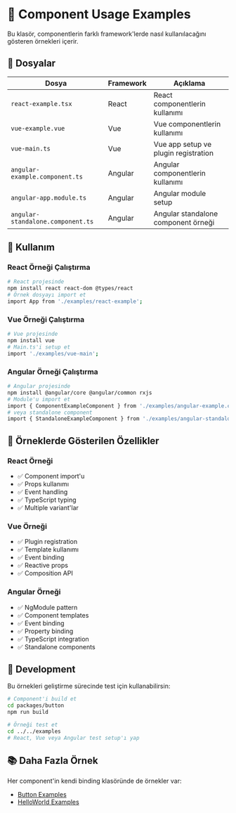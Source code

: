 # 🧪 Component Usage Examples

Bu klasör, componentlerin farklı framework'lerde nasıl kullanılacağını gösteren örnekleri içerir.

## 📁 Dosyalar

| Dosya | Framework | Açıklama |
|-------|-----------|----------|
| `react-example.tsx` | React | React componentlerin kullanımı |
| `vue-example.vue` | Vue | Vue componentlerin kullanımı |
| `vue-main.ts` | Vue | Vue app setup ve plugin registration |
| `angular-example.component.ts` | Angular | Angular componentlerin kullanımı |
| `angular-app.module.ts` | Angular | Angular module setup |
| `angular-standalone.component.ts` | Angular | Angular standalone component örneği |

## 🚀 Kullanım

### React Örneği Çalıştırma

```bash
# React projesinde
npm install react react-dom @types/react
# Örnek dosyayı import et
import App from './examples/react-example';
```

### Vue Örneği Çalıştırma

```bash
# Vue projesinde
npm install vue
# Main.ts'i setup et
import './examples/vue-main';
```

### Angular Örneği Çalıştırma

```bash
# Angular projesinde
npm install @angular/core @angular/common rxjs
# Module'u import et
import { ComponentExampleComponent } from './examples/angular-example.component';
# veya standalone component
import { StandaloneExampleComponent } from './examples/angular-standalone.component';
```

## 🎯 Örneklerde Gösterilen Özellikler

### React Örneği
- ✅ Component import'u
- ✅ Props kullanımı
- ✅ Event handling
- ✅ TypeScript typing
- ✅ Multiple variant'lar

### Vue Örneği  
- ✅ Plugin registration
- ✅ Template kullanımı
- ✅ Event binding
- ✅ Reactive props
- ✅ Composition API

### Angular Örneği
- ✅ NgModule pattern
- ✅ Component templates
- ✅ Event binding
- ✅ Property binding
- ✅ TypeScript integration
- ✅ Standalone components

## 🔧 Development

Bu örnekleri geliştirme sürecinde test için kullanabilirsin:

```bash
# Component'i build et
cd packages/button
npm run build

# Örneği test et
cd ../../examples
# React, Vue veya Angular test setup'ı yap
```

## 📚 Daha Fazla Örnek

Her component'in kendi binding klasöründe de örnekler var:
- [Button Examples](../packages/button/bindings/README.md)
- [HelloWorld Examples](../packages/helloWorld/bindings/README.md)
